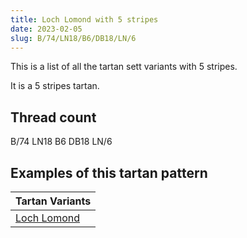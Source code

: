```yaml
---
title: Loch Lomond with 5 stripes
date: 2023-02-05
slug: B/74/LN18/B6/DB18/LN/6
---
```

This is a list of all the tartan sett variants with 5 stripes.

It is a 5 stripes tartan.


## Thread count
B/74 LN18 B6 DB18 LN/6

## Examples of this tartan pattern

| Tartan Variants |
|---------------|
| [Loch Lomond](/variants/b/74/ln18/b6/db18/ln/6-b5480b0-db000050-lne0e0e0)||
